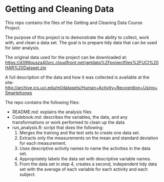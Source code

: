 # Getting and Cleaning Data
This repo contains the files of the Getting and Cleaning Data Course Project.

The purpose of this project is to demonstrate the ability to collect, work with, and clean a data set. The goal is to prepare tidy data that can be used for later analysis.

The original data used for the project can be downloaded at: https://d396qusza40orc.cloudfront.net/getdata%2Fprojectfiles%2FUCI%20HAR%20Dataset.zip 

A full description of the data and how it was collected is available at the site: http://archive.ics.uci.edu/ml/datasets/Human+Activity+Recognition+Using+Smartphones

The repo contains the following files:
  * README.md: explains the analysis files
  * Codebook.md: describes the variables, the data, and any transformations or work performed to clean up the data
  * run_analysis.R: script that does the following:
    1. Merges the training and the test sets to create one data set.
    2. Extracts only the measurements on the mean and standard deviation for each measurement.
    3. Uses descriptive activity names to name the activities in the data set.
    4. Appropriately labels the data set with descriptive variable names.
    5. From the data set in step 4, creates a second, independent tidy data set with the average of each variable for each activity and each subject.
